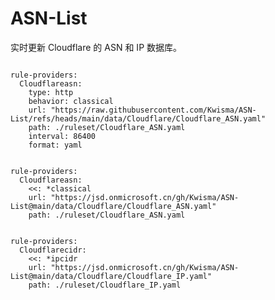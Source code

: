 
# ASN-List

实时更新 Cloudflare 的 ASN 和 IP 数据库。

<pre><code class="language-javascript">
rule-providers:
  Cloudflareasn:
    type: http
    behavior: classical
    url: "https://raw.githubusercontent.com/Kwisma/ASN-List/refs/heads/main/data/Cloudflare/Cloudflare_ASN.yaml"
    path: ./ruleset/Cloudflare_ASN.yaml
    interval: 86400
    format: yaml
</code></pre>

<pre><code class="language-javascript">
rule-providers:
  Cloudflareasn:
    <<: *classical
    url: "https://jsd.onmicrosoft.cn/gh/Kwisma/ASN-List@main/data/Cloudflare/Cloudflare_ASN.yaml"
    path: ./ruleset/Cloudflare_ASN.yaml
</code></pre>

<pre><code class="language-javascript">
rule-providers:
  Cloudflarecidr:
    <<: *ipcidr
    url: "https://jsd.onmicrosoft.cn/gh/Kwisma/ASN-List@main/data/Cloudflare/Cloudflare_IP.yaml"
    path: ./ruleset/Cloudflare_IP.yaml
</code></pre>